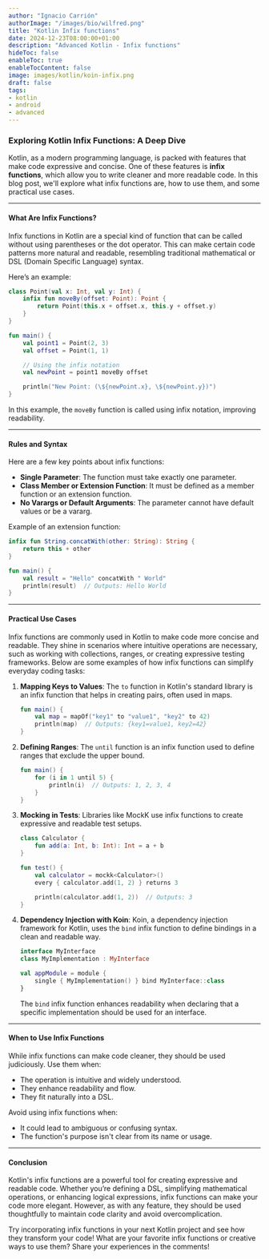 ```yaml
---
author: "Ignacio Carrión"
authorImage: "/images/bio/wilfred.png"
title: "Kotlin Infix functions"
date: 2024-12-23T08:00:00+01:00
description: "Advanced Kotlin - Infix functions"
hideToc: false
enableToc: true
enableTocContent: false
image: images/kotlin/koin-infix.png
draft: false
tags: 
- kotlin
- android
- advanced
---
```


### Exploring Kotlin Infix Functions: A Deep Dive

Kotlin, as a modern programming language, is packed with features that make code expressive and concise. One of these features is **infix functions**, which allow you to write cleaner and more readable code. In this blog post, we'll explore what infix functions are, how to use them, and some practical use cases.

---

#### What Are Infix Functions?

Infix functions in Kotlin are a special kind of function that can be called without using parentheses or the dot operator. This can make certain code patterns more natural and readable, resembling traditional mathematical or DSL (Domain Specific Language) syntax.

Here’s an example:

```kotlin
class Point(val x: Int, val y: Int) {
    infix fun moveBy(offset: Point): Point {
        return Point(this.x + offset.x, this.y + offset.y)
    }
}

fun main() {
    val point1 = Point(2, 3)
    val offset = Point(1, 1)

    // Using the infix notation
    val newPoint = point1 moveBy offset

    println("New Point: (\${newPoint.x}, \${newPoint.y})")
}
```

In this example, the `moveBy` function is called using infix notation, improving readability.

---

#### Rules and Syntax

Here are a few key points about infix functions:

- **Single Parameter**: The function must take exactly one parameter.
- **Class Member or Extension Function**: It must be defined as a member function or an extension function.
- **No Varargs or Default Arguments**: The parameter cannot have default values or be a vararg.

Example of an extension function:

```kotlin
infix fun String.concatWith(other: String): String {
    return this + other
}

fun main() {
    val result = "Hello" concatWith " World"
    println(result)  // Outputs: Hello World
}
```

---

#### Practical Use Cases

Infix functions are commonly used in Kotlin to make code more concise and readable. They shine in scenarios where intuitive operations are necessary, such as working with collections, ranges, or creating expressive testing frameworks. Below are some examples of how infix functions can simplify everyday coding tasks:

1. **Mapping Keys to Values**: The `to` function in Kotlin's standard library is an infix function that helps in creating pairs, often used in maps.

   ```kotlin
   fun main() {
       val map = mapOf("key1" to "value1", "key2" to 42)
       println(map)  // Outputs: {key1=value1, key2=42}
   }
   ```

2. **Defining Ranges**: The `until` function is an infix function used to define ranges that exclude the upper bound.

   ```kotlin
   fun main() {
       for (i in 1 until 5) {
           println(i)  // Outputs: 1, 2, 3, 4
       }
   }
   ```

3. **Mocking in Tests**: Libraries like MockK use infix functions to create expressive and readable test setups.

   ```kotlin
   class Calculator {
       fun add(a: Int, b: Int): Int = a + b
   }

   fun test() {
       val calculator = mockk<Calculator>()
       every { calculator.add(1, 2) } returns 3

       println(calculator.add(1, 2))  // Outputs: 3
   }
   ```

4. **Dependency Injection with Koin**: Koin, a dependency injection framework for Kotlin, uses the `bind` infix function to define bindings in a clean and readable way.

   ```kotlin
   interface MyInterface
   class MyImplementation : MyInterface

   val appModule = module {
       single { MyImplementation() } bind MyInterface::class
   }
   ```

   The `bind` infix function enhances readability when declaring that a specific implementation should be used for an interface.

---

#### When to Use Infix Functions

While infix functions can make code cleaner, they should be used judiciously. Use them when:

- The operation is intuitive and widely understood.
- They enhance readability and flow.
- They fit naturally into a DSL.

Avoid using infix functions when:

- It could lead to ambiguous or confusing syntax.
- The function's purpose isn't clear from its name or usage.

---

#### Conclusion

Kotlin's infix functions are a powerful tool for creating expressive and readable code. Whether you’re defining a DSL, simplifying mathematical operations, or enhancing logical expressions, infix functions can make your code more elegant. However, as with any feature, they should be used thoughtfully to maintain code clarity and avoid overcomplication.

Try incorporating infix functions in your next Kotlin project and see how they transform your code! What are your favorite infix functions or creative ways to use them? Share your experiences in the comments!

